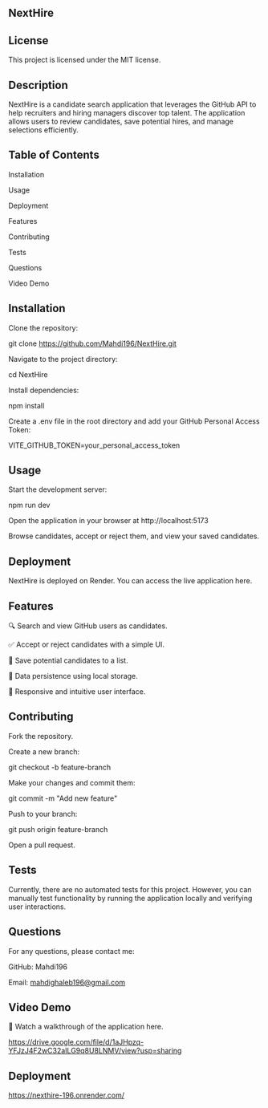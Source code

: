 ## NextHire

## License

This project is licensed under the MIT license.

## Description

NextHire is a candidate search application that leverages the GitHub API to help recruiters and hiring managers discover top talent. The application allows users to review candidates, save potential hires, and manage selections efficiently.

## Table of Contents

Installation

Usage

Deployment

Features

Contributing

Tests

Questions

Video Demo

## Installation

Clone the repository:

git clone https://github.com/Mahdi196/NextHire.git

Navigate to the project directory:

cd NextHire

Install dependencies:

npm install

Create a .env file in the root directory and add your GitHub Personal Access Token:

VITE_GITHUB_TOKEN=your_personal_access_token

## Usage

Start the development server:

npm run dev

Open the application in your browser at http://localhost:5173

Browse candidates, accept or reject them, and view your saved candidates.

## Deployment

NextHire is deployed on Render. You can access the live application here.

## Features

🔍 Search and view GitHub users as candidates.

✅ Accept or reject candidates with a simple UI.

📌 Save potential candidates to a list.

💾 Data persistence using local storage.

🎨 Responsive and intuitive user interface.

## Contributing

Fork the repository.

Create a new branch:

git checkout -b feature-branch

Make your changes and commit them:

git commit -m "Add new feature"

Push to your branch:

git push origin feature-branch

Open a pull request.

## Tests

Currently, there are no automated tests for this project. However, you can manually test functionality by running the application locally and verifying user interactions.

## Questions

For any questions, please contact me:

GitHub: Mahdi196

Email: mahdighaleb196@gmail.com

## Video Demo

🎥 Watch a walkthrough of the application here.

https://drive.google.com/file/d/1aJHpzq-YFJzJ4F2wC32aILG9q8U8LNMV/view?usp=sharing

## Deployment 

https://nexthire-196.onrender.com/
